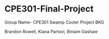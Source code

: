 # CPE301-Final-Project

Group Name- CPE301 Swamp Cooler Project BKG

Brandon Rowell, 
Kiana Partovi, 
Biniam Gashaw
